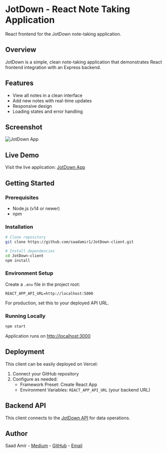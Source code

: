 # JotDown - React Note Taking Application

React frontend for the JotDown note-taking application.

## Overview

JotDown is a simple, clean note-taking application that demonstrates React frontend integration with an Express backend.

## Features

- View all notes in a clean interface
- Add new notes with real-time updates
- Responsive design
- Loading states and error handling

## Screenshot

![JotDown App](https://github.com/user-attachments/assets/e5f35943-c8aa-4667-8bd2-2ce441d47b53)

## Live Demo

Visit the live application: [JotDown App](https://jot-down-client.vercel.app)

## Getting Started

### Prerequisites

- Node.js (v14 or newer)
- npm

### Installation

```bash
# Clone repository
git clone https://github.com/saadamir1/JotDown-client.git

# Install dependencies
cd JotDown-client
npm install
```

### Environment Setup

Create a `.env` file in the project root:

```
REACT_APP_API_URL=http://localhost:5000
```

For production, set this to your deployed API URL.

### Running Locally

```bash
npm start
```

Application runs on [http://localhost:3000](http://localhost:3000)

## Deployment

This client can be easily deployed on Vercel:

1. Connect your GitHub repository
2. Configure as needed:
   - Framework Preset: Create React App
   - Environment Variables: `REACT_APP_API_URL` (your backend URL)

## Backend API

This client connects to the [JotDown API](https://github.com/saadamir1/JotDown-api) for data operations.

## Author

Saad Amir - [Medium](https://medium.com/@saadamir1) - [GitHub](https://github.com/saadamir1) - [Email](mailto:saadamir070@gmail.com)
